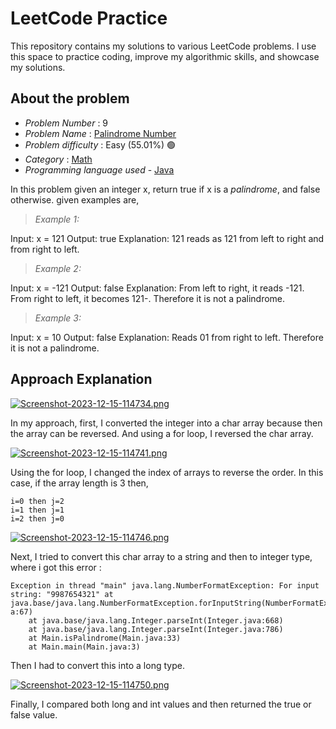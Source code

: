 
# LeetCode Practice

This repository contains my solutions to various LeetCode problems. I use this space to practice coding, improve my algorithmic skills, and showcase my solutions.

## About the problem
- *Problem Number* : 9
- *Problem Name* :  [Palindrome Number](https://leetcode.com/problems/palindrome-number/description/ "https://leetcode.com/problems/palindrome-number/description/")
- *Problem difficulty* : Easy (55.01%) 🟢
- *Category* : [Math](https://leetcode.com/tag/math "https://leetcode.com/tag/math")
- *Programming language used* - [Java](https://www.java.com/en/)

In this problem given an integer x, return true if x is a *palindrome*, and false otherwise.
given examples are, 

>*Example 1:*

Input: x = 121
Output: true
Explanation: 121 reads as 121 from left to right and from right to left.


>*Example 2:*

Input: x = -121
Output: false
Explanation: From left to right, it reads -121. From right to left, it becomes 121-. Therefore it is not a palindrome.


>*Example 3:*

Input: x = 10
Output: false
Explanation: Reads 01 from right to left. Therefore it is not a palindrome.


## Approach Explanation
[![Screenshot-2023-12-15-114734.png](https://i.postimg.cc/0Qn7PPCh/Screenshot-2023-12-15-114734.png)](https://postimg.cc/ygJDTqtT)

In my approach, first, I converted the integer into a char array because then the array can be reversed. And using a for loop, I reversed the char array.

[![Screenshot-2023-12-15-114741.png](https://i.postimg.cc/xCnLwcLK/Screenshot-2023-12-15-114741.png)](https://postimg.cc/PLVLZf3x)

Using the for loop, I changed the index of arrays to reverse the order. In this case, if the array length is 3 then,

    i=0 then j=2
    i=1 then j=1
    i=2 then j=0 
[![Screenshot-2023-12-15-114746.png](https://i.postimg.cc/bvQQVQSy/Screenshot-2023-12-15-114746.png)](https://postimg.cc/Z95BCvL2)

Next, I tried to convert this char array to a string and then to integer type, where i got this error :

    Exception in thread "main" java.lang.NumberFormatException: For input string: "9987654321" at java.base/java.lang.NumberFormatException.forInputString(NumberFormatException.ja a:67)
    	at java.base/java.lang.Integer.parseInt(Integer.java:668)
    	at java.base/java.lang.Integer.parseInt(Integer.java:786)
    	at Main.isPalindrome(Main.java:33)
    	at Main.main(Main.java:3)
Then I had to convert this into a long type.

[![Screenshot-2023-12-15-114750.png](https://i.postimg.cc/zfmCkdB2/Screenshot-2023-12-15-114750.png)](https://postimg.cc/sMcGj455)

Finally, I compared both long and int values and then returned the true or false value.
